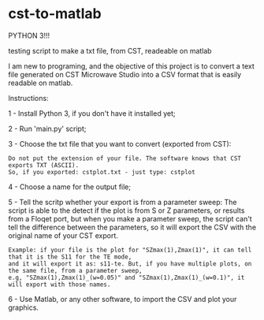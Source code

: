 # cst-to-matlab

PYTHON 3!!!

testing script to make a txt file, from CST, readeable on matlab

I am new to programing, and the objective of this project is to convert a text file generated on CST Microwave Studio into a CSV
format that is easily readable on matlab.

Instructions:

1 - Install Python 3, if you don't have it installed yet;

2 - Run 'main.py' script;

3 - Choose the txt file that you want to convert (exported from CST):

    Do not put the extension of your file. The software knows that CST exports TXT (ASCII).
    So, if you exported: cstplot.txt - just type: cstplot

4 - Choose a name for the output file;

5 - Tell the scritp whether your export is from a parameter sweep:
    The script is able to the detect if the plot is from S or Z parameters, or results from a Floqet port,
    but when you make a parameter sweep, the script can't tell the difference between the parameters, so it
    will export the CSV with the original name of your CST export.
    
    Example: if your file is the plot for "SZmax(1),Zmax(1)", it can tell that it is the S11 for the TE mode,
    and it will export it as: s11-te. But, if you have multiple plots, on the same file, from a parameter sweep,
    e.g, "SZmax(1),Zmax(1)_(w=0.05)" and "SZmax(1),Zmax(1)_(w=0.1)", it will export with those names.
    
6 - Use Matlab, or any other software, to import the CSV and plot your graphics.
